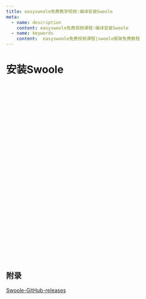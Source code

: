```yaml
---
title: easyswoole免费教学视频:编译安装Swoole
meta:
  - name: description
    content: easyswoole免费视频课程:编译安装Swoole
  - name: keywords
    content:  easyswoole免费视频课程|swoole框架免费教程
---
```

# 安装Swoole
<script type="text/javascript" src="/Js/Ckplayer/ckplayer.js"></script>
<div class="video" style="width: 50rem;height: 30rem;"></div>
<script type="text/javascript">
    var videoObject = {
    		container: '.video',
    		variable: 'player',
    		video:'http://video-oss.easyswoole.com/install/1-5-%e5%ae%89%e8%a3%85Swoole.mp4'
    	};
    var player=new ckplayer(videoObject);
</script>

## 附录

[Swoole-GitHub-releases](https://github.com/swoole/swoole-src/releases)